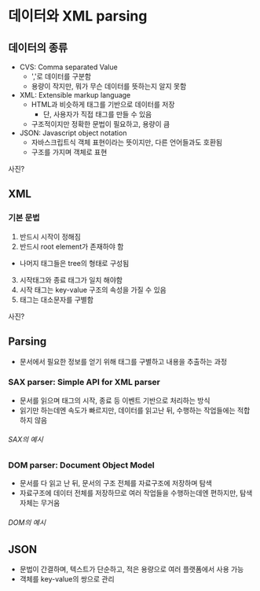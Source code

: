 # 데이터와 XML parsing
## 데이터의 종류
- CVS: Comma separated Value
  - ','로 데이터를 구분함
  - 용량이 작지만, 뭐가 무슨 데이터를 뜻하는지 알지 못함
- XML: Extensible markup language
  - HTML과 비슷하게 태그를 기반으로 데이터를 저장
    - 단, 사용자가 직접 태그를 만들 수 있음
  - 구조적이지만 정확한 문법이 필요하고, 용량이 큼
- JSON: Javascript object notation
  - 자바스크립트식 객체 표현이라는 뜻이지만, 다른 언어들과도 호환됨
  - 구조를 가지며 객체로 표현

사진?

## XML
### 기본 문법
1. 반드시 시작이 정해짐
2. 반드시 root element가 존재하야 함
  - 나머지 태그들은 tree의 형태로 구성됨
3. 시작태그와 종료 태그가 일치 해야함
4. 시작 태그는 key-value 구조의 속성을 가질 수 있음
5. 태그는 대소문자를 구별함

사진?

## Parsing
- 문서에서 필요한 정보를 얻기 위해 태그를 구별하고 내용을 추출하는 과정

### SAX parser: Simple API for XML parser
  - 문서를 읽으며 태그의 시작, 종료 등 이벤트 기반으로 처리하는 방식
  - 읽기만 하는데엔 속도가 빠르지만, 데이터를 읽고난 뒤, 수행하는 작업들에는 적합하지 않음
###### SAX의 예시



### DOM parser: Document Object Model
  - 문서를 다 읽고 난 뒤, 문서의 구조 전체를 자료구조에 저장하며 탐색
  - 자료구조에 데이터 전체를 저장하므로 여러 작업들을 수행하는데엔 편하지만, 탐색 자체는 무거움
###### DOM의 예시


## JSON
- 문법이 간결하며, 텍스트가 단순하고, 적은 용량으로 여러 플랫폼에서 사용 가능
- 객체를 key-value의 쌍으로 관리
